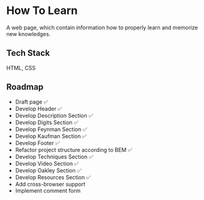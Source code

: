 # How To Learn

A web page, which contain information how to properly learn and memorize new knowledges.
## Tech Stack

HTML, CSS


## Roadmap

- Draft page ✅
- Develop Header ✅
- Develop Description Section ✅
- Develop Digits Section ✅
- Develop Feynman Section ✅
- Develop Kaufman Section ✅
- Develop Footer ✅
- Refactor project structure according to BEM ✅
- Develop Techniques Section ✅
- Develop Video Section ✅
- Develop Oakley Section ✅
- Develop Resources Section ✅
- Add cross-browser support
- Implement comment form
